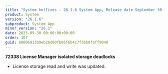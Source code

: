 ```yaml
---
title: "System hotfixes - 26.1.6 System App, Release date September 30, 2025 - Hotfixes"
product: System
version: "26.1.6"
subproduct: System App
minor_version: "26.1"
date: 2025-09-30 00:00:00+00:00
order: 107
guid: 80006933b9eb26d00fb06f6b4c7f3bb0faff9040
---
```


<strong>72338 License Manager isolated storage deadlocks</strong><ul><li>License storage read and write was updated.</li></ul>
